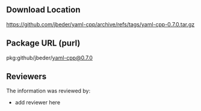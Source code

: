 ## Download Location

https://github.com/jbeder/yaml-cpp/archive/refs/tags/yaml-cpp-0.7.0.tar.gz

## Package URL (purl)

pkg:github/jbeder/yaml-cpp@0.7.0

## Reviewers

The information was reviewed by:

* add reviewer here
